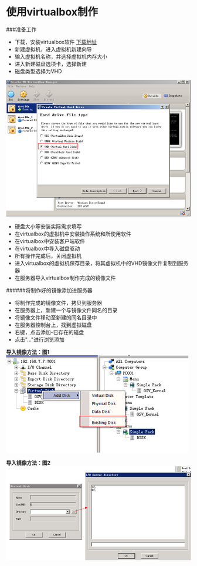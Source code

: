 # 使用virtualbox制作
###准备工作
* 下载，安装virtualbox软件  [下载地址](http://vpn.os-v.com:82/tools/VirtualBox-Win.exe)
* 新建虚拟机，进入虚拟机新建向导
* 输入虚拟机名称，并选择虚拟机内存大小
* 进入新建磁盘选项卡，选择新建
* 磁盘类型选择为VHD  


 ![](19.png)  
 
 
 * 硬盘大小等安装实际需求填写
 * 在virtualbox的虚拟机中安装操作系统和所使用软件
 * 在virtualbox中安装客户端软件
 * 在virtualbox中导入磁盘驱动
 * 所有操作完成后，关闭虚拟机
 * 进入virtualbox的虚拟机保存目录，将其虚拟机中的VHD镜像文件复制到服务器
 * 在服务器导入virtualbox制作完成的镜像文件

######将制作好的镜像添加进服务器  


* 将制作完成的镜像文件，拷贝到服务器
* 在服务器上，新建一个与镜像文件同名的目录
* 将镜像文件移动至新建的同名目录中
* 在服务器控制台上，找到虚拟磁盘
* 右键，点击添加-已存在的磁盘
* 点击"..."进行浏览添加

   
     
     
**导入镜像方法：图1**
![](20.png)


**导入镜像方法：图2**
![](21.png)








 





